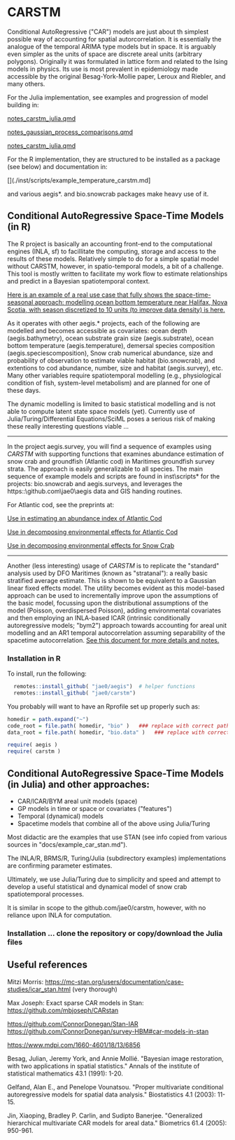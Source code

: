 # CARSTM

Conditional AutoRegressive ("CAR") models are just about th simplest possible way of accounting for spatial autorcorrelation. It is essentially the analogue of the temporal ARIMA type models but in space. It is arguably even simpler as the units of space are discrete areal units (arbitrary polygons). Originally it was formulated in lattice form and related to the Ising models in physics. Its use is most prevalent in epidemiology made accessible by the original Besag-York-Mollie paper, Leroux and Riebler, and many others.

For the Julia implementation, see examples and progression of model building in:

[notes_carstm_julia.qmd](./docs/notes_carstm_julia.qmd)
    
[notes_gaussian_process_comparisons.qmd](./docs/notes_gaussian_process_comparisons.qmd)
    
[notes_carstm_julia.qmd](./docs/notes_carstm_julia.qmd)
    
For the R implementation, they are structured to be installed as a package (see below) and documentation in:
    
[](./docs/carstm_methods.md)

[](./inst/scripts/example_temperature_carstm.md]

and various aegis*. and bio.snowcrab packages make heavy use of it. 

## Conditional AutoRegressive Space-Time Models (in R)

The R project is basically an accounting front-end to the computational engines (INLA, sf) to facillitate the computing, storage and access to the results of these models. Relatively simple to do for a simple spatial model without CARSTM, however, in spatio-temporal models, a bit of a challenge. This tool is mostly written to facilitate my work flow to estimate relationships and predict in a Bayesian spatiotemporal context.

[Here is an example of a real use case that fully shows the space-time-seasonal approach: modelling ocean bottom temperature near Halifax, Nova Scotia, with season discretized to 10 units (to improve data density) is here.](inst/scripts/example_temperature_carstm.md)  

As it operates with other aegis.* projects, each of the following are modelled and becomes accessible as covariates: ocean depth (aegis.bathymetry), ocean substrate grain size (aegis.substrate), ocean bottom temperature (aegis.temperature), demersal species composition (aegis.speciescomposition), Snow crab numerical abundance, size and probability of observation to estimate viable habitat (bio.snowcrab), and extentions to cod abundance, number, size and habitat (aegis.survey), etc. Many other variables require spatiotemporal modelling (e.g., physiological condition of fish, system-level metabolism) and are planned for one of these days.  

The dynamic modelling is limited to basic statistical modelling and is not able to compute latent state space models (yet). Currently use of Julia/Turing/Differential Equations/SciML poses a serious risk of making these really interesting questions viable ...   

---

In the project aegis.survey, you will find a sequence of examples using *CARSTM* with supporting functions that examines abundance estimation of snow crab and groundfish (Atlantic cod) in Maritimes groundfish survey strata. The approach is easily generalizable to all species. The main sequence of example models and scripts are found in inst\scripts\* for the projects: bio.snowcrab and aegis.surveys, and leverages the https::\github.com\jae0\aegis data and GIS handing routines.

For Atlantic cod, see the preprints at: 

[Use in estimating an abundance index of Atlantic Cod](https://doi.org/10.1101/2022.05.05.490753)
 
[Use in decomposing environmental effects for Atlantic Cod](https://doi.org/10.1101/2022.04.21.488963)

[Use in decomposing environmental effects for Snow Crab](https://doi.org/10.1101/2022.12.20.520893)

---

Another (less interesting) usage of *CARSTM* is to replicate the "standard" analysis used by DFO Maritimes (known as "stratanal"): a really basic stratified average estimate. This is shown to be equivalent to a Gaussian linear fixed effects model. The utility becomes evident as this model-based approach can be used to incrementally improve upon the assumptions of the basic model, focussing upon the distributional assumptions of the model (Poisson, overdispersed Poisson), adding environmental covariates and then employing an INLA-based ICAR (intrinsic conditionally autoregressive models; "bym2") approach towards accounting for areal unit modelling and an AR1 temporal autocorrelation assuming separability of the spacetime autocorrelation. [See this document for more details and notes.](docs/carstm_methods.pdf)


### Installation in R

To install, run the following:

```r
  remotes::install_github( "jae0/aegis")  # helper functions
  remotes::install_github( "jae0/carstm")
``` 

You probably will want to have an Rprofile set up properly such as:

```r
homedir = path.expand("~")
code_root = file.path( homedir, "bio" )   ### replace with correct path to the parent directory of your git-projects
data_root = file.path( homedir, "bio.data" )   ### replace with correct path to your data

require( aegis )
require( carstm )

```


## Conditional AutoRegressive Space-Time Models (in Julia) and other approaches: 

- CAR/ICAR/BYM areal unit models (space)
- GP models in time or space or covariates ("features")
- Temporal (dynamical) models  
- Spacetime models that combine all of the above using Julia/Turing

Most didactic are the examples that use STAN (see info copied from various sources in "docs/example_car_stan.md"). 

The INLA/R, BRMS/R, Turing/Julia (subdirectory examples) implementations are confirming parameter estimates.

Ultimately, we use Julia/Turing due to simplicity and speed and attempt to develop a useful statistical and dynamical model of snow crab spatiotemporal processes.

It is similar in scope to the github.com/jae0/carstm, however, with no reliance upon INLA for computation. 

### Installation ... clone the repository or copy/download the Julia files


## Useful references

Mitzi Morris: https://mc-stan.org/users/documentation/case-studies/icar_stan.html (very thorough)

Max Joseph: Exact sparse CAR models in Stan: https://github.com/mbjoseph/CARstan 

https://github.com/ConnorDonegan/Stan-IAR
https://github.com/ConnorDonegan/survey-HBM#car-models-in-stan

https://www.mdpi.com/1660-4601/18/13/6856

Besag, Julian, Jeremy York, and Annie Mollié. "Bayesian image restoration, with two applications in spatial statistics." Annals of the institute of statistical mathematics 43.1 (1991): 1-20.

Gelfand, Alan E., and Penelope Vounatsou. "Proper multivariate conditional autoregressive models for spatial data analysis." Biostatistics 4.1 (2003): 11-15.

Jin, Xiaoping, Bradley P. Carlin, and Sudipto Banerjee. "Generalized hierarchical multivariate CAR models for areal data." Biometrics 61.4 (2005): 950-961.

